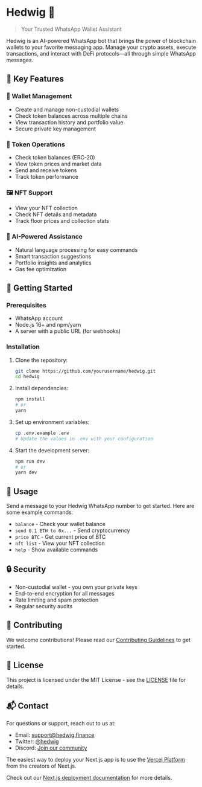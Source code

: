 # Hedwig 🦉

> Your Trusted WhatsApp Wallet Assistant

Hedwig is an AI-powered WhatsApp bot that brings the power of blockchain wallets to your favorite messaging app. Manage your crypto assets, execute transactions, and interact with DeFi protocols—all through simple WhatsApp messages.

## 🌟 Key Features

### 💼 Wallet Management
- Create and manage non-custodial wallets
- Check token balances across multiple chains
- View transaction history and portfolio value
- Secure private key management

### 💱 Token Operations
- Check token balances (ERC-20)
- View token prices and market data
- Send and receive tokens
- Track token performance

### 🖼️ NFT Support
- View your NFT collection
- Check NFT details and metadata
- Track floor prices and collection stats

### 🤖 AI-Powered Assistance
- Natural language processing for easy commands
- Smart transaction suggestions
- Portfolio insights and analytics
- Gas fee optimization

## 🚀 Getting Started

### Prerequisites
- WhatsApp account
- Node.js 16+ and npm/yarn
- A server with a public URL (for webhooks)

### Installation

1. Clone the repository:
   ```bash
   git clone https://github.com/yourusername/hedwig.git
   cd hedwig
   ```

2. Install dependencies:
   ```bash
   npm install
   # or
   yarn
   ```

3. Set up environment variables:
   ```bash
   cp .env.example .env
   # Update the values in .env with your configuration
   ```

4. Start the development server:
   ```bash
   npm run dev
   # or
   yarn dev
   ```

## 📱 Usage

Send a message to your Hedwig WhatsApp number to get started. Here are some example commands:

- `balance` - Check your wallet balance
- `send 0.1 ETH to 0x...` - Send cryptocurrency
- `price BTC` - Get current price of BTC
- `nft list` - View your NFT collection
- `help` - Show available commands

## 🔒 Security

- Non-custodial wallet - you own your private keys
- End-to-end encryption for all messages
- Rate limiting and spam protection
- Regular security audits

## 🤝 Contributing

We welcome contributions! Please read our [Contributing Guidelines](CONTRIBUTING.md) to get started.

## 📄 License

This project is licensed under the MIT License - see the [LICENSE](LICENSE) file for details.

## 📬 Contact

For questions or support, reach out to us at:
- Email: support@hedwig.finance
- Twitter: [@hedwig](https://twitter.com/hedwig)
- Discord: [Join our community](https://discord.gg/hedwig)

The easiest way to deploy your Next.js app is to use the [Vercel Platform](https://vercel.com/new?utm_medium=default-template&filter=next.js&utm_source=create-next-app&utm_campaign=create-next-app-readme) from the creators of Next.js.

Check out our [Next.js deployment documentation](https://nextjs.org/docs/app/building-your-application/deploying) for more details.
